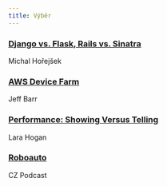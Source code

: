 ```yaml
---
title: Výběr
---
```


### [Django vs. Flask, Rails vs. Sinatra](http://blog.horejsek.com/django-vs-flask-rails-vs-sinatra)
Michal Hořejšek

### [AWS Device Farm](https://aws.amazon.com/blogs/aws/aws-device-farm-test-mobile-apps-on-real-devices/)
Jeff Barr

### [Performance: Showing Versus Telling](http://alistapart.com/article/performance-showing-versus-telling)
Lara Hogan

### [Roboauto](http://www.java.cz/article/cz-podcast-119-roboauto)
CZ Podcast
